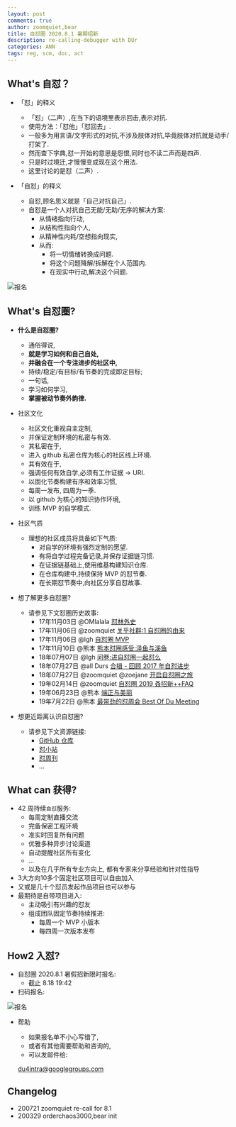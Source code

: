 ```yaml
---
layout: post
comments: true
author: zoomquiet,bear
title: 自怼圈 2020.8.1 暑期招新
description: re-calling-debugger with DUr
categories: ANN
tags: reg, scm, doc, act
---
```


## What's 自怼？


- 「怼」的释义
    + 「怼」（二声）,在当下的语境里表示回击,表示对抗.
    + 使用方法：「怼他」「怼回去」.
    + 一般多为用言语/文字形式的对抗,不涉及肢体对抗,毕竟肢体对抗就是动手/打架了.
    + 然而查下字典,怼一开始的意思是怨恨,同时也不读二声而是四声.
    + 只是时过境迁,才慢慢变成现在这个用法.
    + 这里讨论的是怼（二声）.

- 「自怼」的释义
    + 自怼,顾名思义就是「自己对抗自己」.
    + 自怼是一个人对抗自己无能/无助/无序的解决方案:
        + 从情绪指向行动,
        + 从结构性指向个人,
        + 从精神性内耗/空想指向现实,
        + 从而:
            * 将一切情绪转换成问题.
            * 将这个问题降解/拆解在个人范围内.
            * 在现实中行动,解决这个问题.


![报名](http://ydlj.zoomquiet.top/ipic/2020-07-21-reg200721RQ-zip.jpg)

<!--more-->


## What's 自怼圈?


- **什么是自怼圈?**
    + 通俗得说,
    + **就是学习如何和自己自处,**
    + **并融合在一个专注进步的社区中,**
    + 持续/稳定/有目标/有节奏的完成即定目标;
    + 一句话,
    + 学习如何学习,
    + **掌握被动节奏外韵律.**


- 社区文化
    + 社区文化重视自主定制,
    + 并保证定制环境的私密与有效.
    + 其私密在于,
    + 进入 github 私密仓库为核心的社区线上环境.
    + 其有效在于,
    + 强调任何有效自学,必须有工作证据 -> URI.
    + 以固化节奏构建有序和效率习惯,
    + 每周一发布, 四周为一季.
    + 以 github 为核心的知识协作环境,
    + 训练 MVP 的自学模式.


- 社区气质
    + 理想的社区成员将具备如下气质:
        * 对自学的环境有强烈定制的愿望.
        * 有将自学过程完备记录,并保存证据链习惯.
        * 在证据链基础上,使用维基构建知识仓库.
        * 在仓库构建中,持续保持 MVP 的怼节奏.
        * 在长期怼节奏中,向社区分享自怼故事.


- 想了解更多自怼圈?
    + 请参见下文怼圈历史故事:
        + 17年11月03日 @OMlalala [怼林外史](https://du.101.camp/2017-11/debug-omlalala-summary/)
        + 17年11月06日 @zoomquiet [关乎社群:1 自怼圈的由来](https://du.101.camp/2017-11/ac1-du4new/)
        + 17年11月06日 @lgh [自怼圈 MVP](https://du.101.camp/2017-11/lgh-DebugMvp/)
        + 17年11月10日 @熊本 [熊本怼圈感受:泽鱼与溪鱼](https://du.101.camp/2017-11/bear-duFeelingFish/)
        + 18年07月07日 @lgh [问卷:进自怼圈一起怼么](https://jinshuju.net/f/ohQ12F)
        + 18年07月27日 @all Durs [合辑 - 回顾 2017 年自怼进步](https://du.101.camp/2018-07/du-progress/)
        + 18年07月27日 @zoomquiet @zoejane [开启自怼圈之旅](https://du.101.camp/2018-07/into-du/)
        + 19年02月14日 @zoomquiet [自怼圈 2019 叒招新++FAQ](https://du.101.camp/2019-03/re-self-debuggers/)
        + 19年06月23日 @熊本 [端正与美丽](https://du.101.camp/duw/#/115w#stories-%E6%95%85%E4%BA%8B)
        + 19年7月22日 @熊本 [最带劲的怼周会 Best Of Du Meeting](https://du.101.camp/duw/#/118w#stories-%E6%95%85%E4%BA%8B)


- 想更近距离认识自怼圈?
    + 请参见下文资源链接:
        + [GitHub 仓库](https://github.com/DebugUself)
        + [怼小站](https://du.101.camp)
        + [怼周刊](https://du.101.camp/duw)
        + ...


## What can 获得?


- 42 周持续`自怼`服务:
    + 每周定制直播交流
    + 完备保密工程环境
    + 准实时回复所有问题
    + 优雅多种异步讨论渠道
    + 自动提醒社区所有变化
    + ...
    + 以及在几乎所有专业方向上, 都有专家来分享经验和针对性指导
- 3大方向10多个固定社区项目可以自由加入
- 又或是几十个怼员发起作品项目也可以参与
- 最期待是自带项目进入:
    + 主动吸引有兴趣的怼友
    + 组成团队固定节奏持续推进:
        * 每周一个 MVP 小版本
        * 每四周一次版本发布

## How2 入怼?


- 自怼圈 2020.8.1 暑假招新限时报名:
    + 截止 8.18 19:42
- 扫码报名:

![报名](http://ydlj.zoomquiet.top/ipic/2020-07-21-reg200721RQ-zip.jpg)

- 帮助
    + 如果报名单不小心写错了, 
    + 或者有其他需要帮助和咨询的, 
    + 可以发邮件给:


    du4intra@googlegroups.com




## Changelog


- 200721 zoomquiet re-call for 8.1
- 200329 orderchaos3000,bear init
